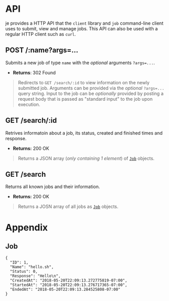 # API

je provides a HTTP API that the `client` library and `job` command-line client
uses to submit, view and manage jobs. This API can also be used with a regular
HTTP client such as `curl`.

## POST /:name?args=...

Submits a new job of type `name` with the *optional* arguments `?args=...`.

* **Returns**: 302 Found

> Redirects to `GET /search/:id` to view information on the newly submitted job. Arguments can be provided via the *optional* `?args=...` query string. Input to the job can be *optionally* provided by posting a request body that is passed as "standard input" to the job upon execution.

## GET /search/:id

Retrives informatoin about a job, its status, created and finished times and response.

* **Returns:** 200 OK

> Returns a JSON array (*only containing 1 element*) of [`Job`](#job) objects.

## GET /search

Returns all known jobs and their information.

* **Returns:** 200 OK

> Returns a JOSN array of all jobs as [`Job`](#job) objects.

# Appendix

## Job

```#!json
{
  "ID": 1,
  "Name": "hello.sh",
  "Status": 0,
  "Response": "Hello\n",
  "CreatedAt": "2018-05-20T22:09:13.272775819-07:00",
  "StartedAt": "2018-05-20T22:09:13.276717365-07:00",
  "EndedAt": "2018-05-20T22:09:13.284525808-07:00"
}
```